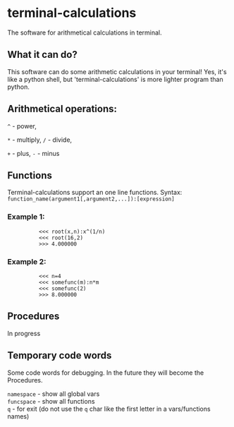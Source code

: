 # terminal-calculations
The software for arithmetical calculations in terminal.

## What it can do?

This software can do some arithmetic calculations in your terminal! Yes, it's like a python shell, but 'terminal-calculations' is
more lighter program than python.

## Arithmetical operations:

  `^` - power,  
  
  `*` - multiply,   `/` - divide,
  
  `+` - plus,       `-` - minus

## Functions

Terminal-calculations support an one line functions. 
Syntax: `function_name(argument1[,argument2,...]):[expression]`

### Example 1: 
              <<< root(x,n):x^(1/n)
              <<< root(16,2)
              >>> 4.000000
              
### Example 2:  
              <<< n=4
              <<< somefunc(m):n*m
              <<< somefunc(2)
              >>> 8.000000
              
## Procedures

In progress

## Temporary code words

Some code words for debugging. In the future they will become the Procedures.
	
`namespace` - show all global vars  
`funcspace` - show all functions  
`q` - for exit (do not use the `q` char like the first letter in a vars/functions names)  

